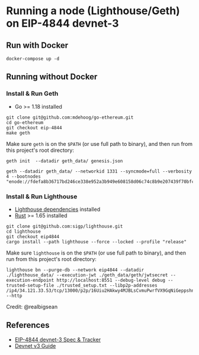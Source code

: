 # Running a node (Lighthouse/Geth) on EIP-4844 devnet-3

## Run with Docker

```
docker-compose up -d
```

## Running without Docker

### Install & Run Geth

- Go >= 1.18 installed

```
git clone git@github.com:mdehoog/go-ethereum.git
cd go-ethereum
git checkout eip-4844
make geth
```

Make sure `geth` is on the `$PATH` (or use full path to binary), and then run from this project's root directory:

```
geth init  --datadir geth_data/ genesis.json

geth --datadir geth_data/ --networkid 1331 --syncmode=full --verbosity 4 --bootnodes "enode://fdefa8b36717bd246ce338e952a3b949e608158d06c74c8b9e207439f70bfc63da27b7a4c4161a14722f7d4a256fda9c93a6dd5c26624b6a523dca2cd852ad97@34.121.33.53:30303"
```

### Install & Run Lighthouse

- [Lighthouse dependencies](https://lighthouse-book.sigmaprime.io/installation-source.html#dependencies) installed
- [Rust](https://www.rust-lang.org/tools/install) >= 1.65 installed

```
git clone git@github.com:sigp/lighthouse.git
cd lighthouse
git checkout eip4844
cargo install --path lighthouse --force --locked --profile "release" 
```

Make sure `lighthouse` is on the `$PATH` (or use full path to binary), and then run from this project's root directory:

```
lighthouse bn --purge-db --network eip4844 --datadir ./lighthouse_data/ --execution-jwt ./geth_data/geth/jwtsecret --execution-endpoint http://localhost:8551 --debug-level debug --trusted-setup-file ./trusted_setup.txt --libp2p-addresses /ip4/34.121.33.53/tcp/13000/p2p/16Uiu2HAkwy4MJBLsCvmuPwrfVX9GqNiGeppshnsbn2BgKskCtRDE,/ip4/34.122.190.151/tcp/13000/p2p/16Uiu2HAmHd6WSHUEB7SrxdDR8dPVLTJqkzgPGbriej15udyQZugY,/ip4/34.123.117.254/tcp/13000/p2p/16Uiu2HAmSLVoxaR1ztHqBjezWFSvFa3HeTWPZNswfS4aMWob59L6 --http
```

Credit: @realbigsean

## References 

- [EIP-4844 devnet-3 Spec & Tracker
](https://notes.ethereum.org/@timbeiko/4844-devnet-3)
- [Devnet v3 Guide](https://hackmd.io/@inphi/Hk_cLBJFo)
